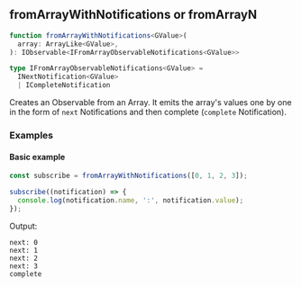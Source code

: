 ## fromArrayWithNotifications or fromArrayN

```ts
function fromArrayWithNotifications<GValue>(
  array: ArrayLike<GValue>,
): IObservable<IFromArrayObservableNotifications<GValue>>
```

```ts
type IFromArrayObservableNotifications<GValue> =
  INextNotification<GValue>
  | ICompleteNotification
```

Creates an Observable from an Array. It emits the array's values one by one in the form of `next` Notifications
and then complete (`complete` Notification).

### Examples

#### Basic example

```ts
const subscribe = fromArrayWithNotifications([0, 1, 2, 3]);

subscribe((notification) => {
  console.log(notification.name, ':', notification.value);
});
```

Output:

```text
next: 0
next: 1
next: 2
next: 3
complete
```


